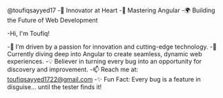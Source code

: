 @toufiqsayyed17 -🚀 Innovator at Heart -🌟 Mastering Angular -🌍 Building the Future of Web Development

-Hi, I'm Toufiq!

-🔭 I’m driven by a passion for innovation and cutting-edge technology. -🌱 Currently diving deep into Angular to create seamless, dynamic web experiences. -💡 Believer in turning every bug into an opportunity for discovery and improvement. -📫 Reach me at: toufiqsayyed1722@gmail.com -✨ Fun Fact: Every bug is a feature in disguise... until the tester finds it!
